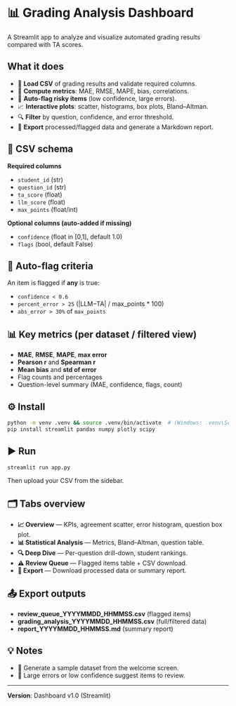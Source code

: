 # 📊 Grading Analysis Dashboard 

A Streamlit app to analyze and visualize automated grading results compared with TA scores.

## What it does
- 📂 **Load CSV** of grading results and validate required columns.
- 📏 **Compute metrics**: MAE, RMSE, MAPE, bias, correlations.
- 🚨 **Auto-flag risky items** (low confidence, large errors).
- 📈 **Interactive plots**: scatter, histograms, box plots, Bland–Altman.
- 🔍 **Filter** by question, confidence, and error threshold.
- 💾 **Export** processed/flagged data and generate a Markdown report.

## 📄 CSV schema
**Required columns**
- `student_id` (str)
- `question_id` (str)
- `ta_score` (float)
- `llm_score` (float)
- `max_points` (float/int)

**Optional columns (auto-added if missing)**
- `confidence` (float in [0,1], default 1.0)
- `flags` (bool, default False)

## 🚨 Auto-flag criteria
An item is flagged if **any** is true:
- `confidence < 0.6`
- `percent_error > 25` (|LLM−TA| / max_points * 100)
- `abs_error > 30%` of `max_points`

## 📊 Key metrics (per dataset / filtered view)
- **MAE**, **RMSE**, **MAPE**, **max error**
- **Pearson r** and **Spearman r**
- **Mean bias** and **std of error**
- Flag counts and percentages
- Question-level summary (MAE, confidence, flags, count)

## ⚙️ Install
```bash
python -m venv .venv && source .venv/bin/activate  # (Windows: .venv\Scripts\activate)
pip install streamlit pandas numpy plotly scipy
```

## ▶️ Run
```bash
streamlit run app.py
```
Then upload your CSV from the sidebar.

## 🗂 Tabs overview
- **📈 Overview** — KPIs, agreement scatter, error histogram, question box plot.
- **📊 Statistical Analysis** — Metrics, Bland–Altman, question table.
- **🔍 Deep Dive** — Per-question drill-down, student rankings.
- **⚠️ Review Queue** — Flagged items table + CSV download.
- **📑 Export** — Download processed data or summary report.

## 📤 Export outputs
- **review_queue_YYYYMMDD_HHMMSS.csv** (flagged items)
- **grading_analysis_YYYYMMDD_HHMMSS.csv** (full/filtered data)
- **report_YYYYMMDD_HHMMSS.md** (summary report)

## 💡 Notes
- 🧪 Generate a sample dataset from the welcome screen.
- 🚩 Large errors or low confidence suggest items to review.

---
**Version**: Dashboard v1.0 (Streamlit)
